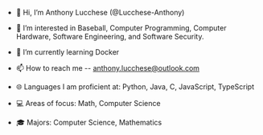 - 👋 Hi, I’m Anthony Lucchese (@Lucchese-Anthony)
- 👀 I’m interested in Baseball, Computer Programming, Computer Hardware, Software Engineering, and Software Security.
- 🌱 I’m currently learning Docker
- 📫 How to reach me -- anthony.lucchese@outlook.com

- 🌐 Languages I am proficient at: Python, Java, C, JavaScript, TypeScript
- 💻 Areas of focus: Math, Computer Science
- 🎓 Majors: Computer Science, Mathematics

